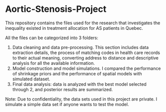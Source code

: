 # Aortic-Stenosis-Project
This repository contains the files used for the research that investigates the inequality existed in treatment allocation for AS patients in Quebec. 

All the files can be categorized into 3 folders: 
1. Data cleaning and data pre-processing. This section includes data extraction details, the process of matching codes in health care records to their actual meaning, converting address to distance and descriptive analysis for all the available information.
2. Model construction and model simulations. I compared the performance of shrinkage priors and the performance of spatial models with simulated dataset. 
3. Final data analysis: data is analyzed with the best model selected through 2, and posterior results are summarized. 

Note: Due to confidentiality, the data sets used in this project are private. I simulate a simple data set if anyone wants to test the model. 
